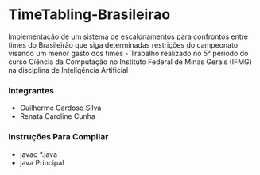 # TimeTabling-Brasileirao
Implementação de um sistema de escalonamentos para confrontos entre times do Brasileirão que siga determinadas restrições do campeonato visando um menor gasto dos times - Trabalho realizado no 5° período do curso Ciência da Computação no Instituto Federal de Minas Gerais (IFMG) na disciplina de Inteligência Artificial

### Integrantes

- Guilherme Cardoso Silva
- Renata Caroline Cunha

### Instruções Para Compilar

- javac *.java
- java Principal
